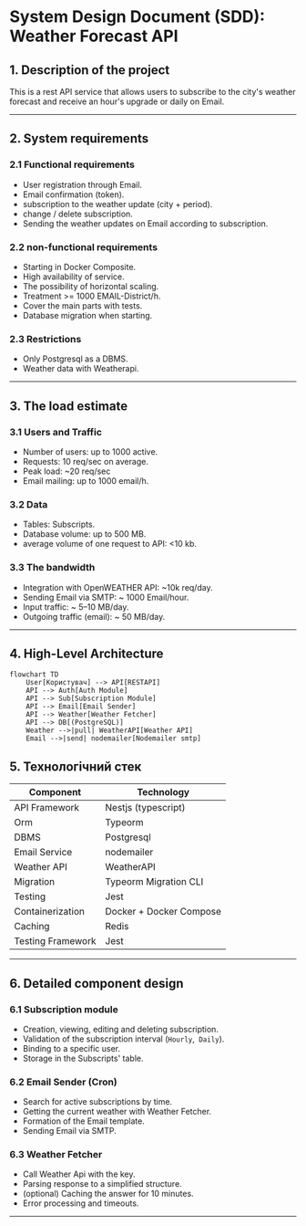 # System Design Document (SDD): Weather Forecast API

## 1. Description of the project 

This is a rest API service that allows users to subscribe to the city's weather forecast and receive an hour's upgrade or daily on Email. 

--- 

## 2. System requirements 

### 2.1 Functional requirements 

- User registration through Email. 
- Email confirmation (token). 
- subscription to the weather update (city + period). 
- change / delete subscription. 
- Sending the weather updates on Email according to subscription. 

### 2.2 non-functional requirements 

- Starting in Docker Composite. 
- High availability of service. 
- The possibility of horizontal scaling. 
- Treatment >= 1000 EMAIL-District/h. 
- Cover the main parts with tests. 
- Database migration when starting. 

### 2.3 Restrictions 

- Only Postgresql as a DBMS. 
- Weather data with Weatherapi.

---

## 3. The load estimate 

### 3.1 Users and Traffic 

- Number of users: up to 1000 active. 
- Requests: 10 req/sec on average.
- Peak load: ~20 req/sec 
- Email mailing: up to 1000 email/h. 

### 3.2 Data 

- Tables: Subscripts. 
- Database volume: up to 500 MB. 
- average volume of one request to API: <10 kb. 

### 3.3 The bandwidth 

- Integration with OpenWEATHER API: ~10k req/day. 
- Sending Email via SMTP: ~ 1000 Email/hour. 
- Input traffic: ~ 5–10 MB/day. 
- Outgoing traffic (email): ~ 50 MB/day.

---

## 4. High-Level Architecture

```mermaid
flowchart TD
    User[Користувач] --> API[RESTAPI]
    API --> Auth[Auth Module]
    API --> Sub[Subscription Module]
    API --> Email[Email Sender]
    API --> Weather[Weather Fetcher]
    API --> DB[(PostgreSQL)]
    Weather -->|pull| WeatherAPI[Weather API]
    Email -->|send| nodemailer[Nodemailer smtp]
```

## 5. Технологічний стек

| Component | Technology | 
| ---------------------- | ----------------------------- | 
| API Framework | Nestjs (typescript) | 
| Orm | Typeorm | 
| DBMS | Postgresql | 
| Email Service | nodemailer | 
| Weather API | WeatherAPI | 
| Migration | Typeorm Migration CLI | 
| Testing | Jest | 
| Containerization | Docker + Docker Compose |
| Caching | Redis |
| Testing Framework | Jest |

---

## 6. Detailed component design 

### 6.1 Subscription module 

- Creation, viewing, editing and deleting subscription. 
- Validation of the subscription interval (`Hourly`,` Daily`). 
- Binding to a specific user. 
- Storage in the Subscripts' table. 

### 6.2 Email Sender (Cron) 

- Search for active subscriptions by time. 
- Getting the current weather with Weather Fetcher. 
- Formation of the Email template. 
- Sending Email via SMTP. 

### 6.3 Weather Fetcher 

- Call Weather Api with the key. 
- Parsing response to a simplified structure. 
- (optional) Caching the answer for 10 minutes. 
- Error processing and timeouts. 

---

